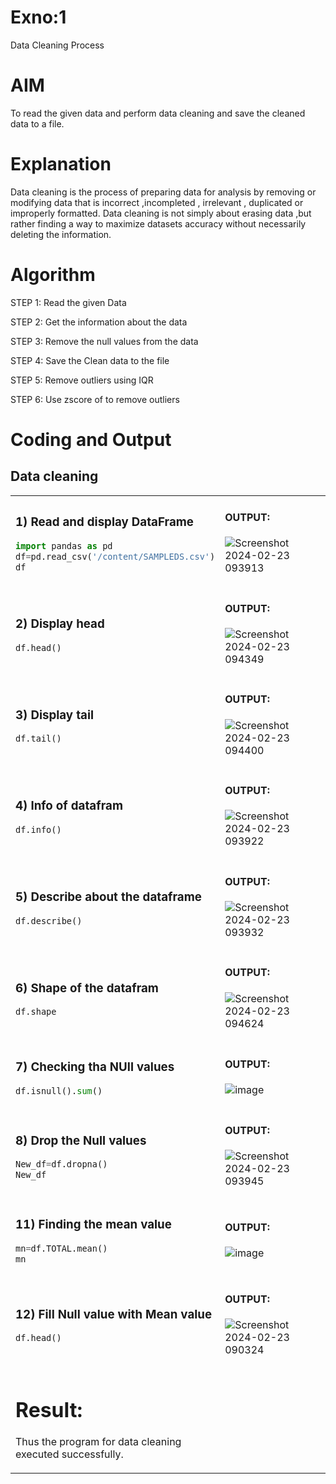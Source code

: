 # Exno:1
Data Cleaning Process

# AIM
To read the given data and perform data cleaning and save the cleaned data to a file.

# Explanation
Data cleaning is the process of preparing data for analysis by removing or modifying data that is incorrect ,incompleted , irrelevant , duplicated or improperly formatted. Data cleaning is not simply about erasing data ,but rather finding a way to maximize datasets accuracy without necessarily deleting the information.

# Algorithm
STEP 1: Read the given Data

STEP 2: Get the information about the data

STEP 3: Remove the null values from the data

STEP 4: Save the Clean data to the file

STEP 5: Remove outliers using IQR

STEP 6: Use zscore of to remove outliers

# Coding and Output
## Data cleaning
<table>
  <tr>
    <td width=50%>

### 1) Read and display DataFrame
```Python
import pandas as pd
df=pd.read_csv('/content/SAMPLEDS.csv')
df
```
  </td>
  <td>
              
#### OUTPUT:

![Screenshot 2024-02-23 093913](https://github.com/Saravana-kumar369/exno1/assets/117925254/a182c469-49bf-4526-8b1b-f9ed6e3892b3)

</td>
</tr>
<tr>
  <td width=50%>
              
### 2) Display head
```Python
df.head()
```
  </td>
  <td>

              
#### OUTPUT:
![Screenshot 2024-02-23 094349](https://github.com/Saravana-kumar369/exno1/assets/117925254/7afbda54-a075-400b-9f86-99dc7b0effba)
</td>
</tr>
<tr>
  <td width=50%>

### 3) Display tail
```Python
df.tail()
```
  </td>
  <td>
              
#### OUTPUT:
![Screenshot 2024-02-23 094400](https://github.com/Saravana-kumar369/exno1/assets/117925254/eabfa547-031e-494b-9c54-d181c06bb65a)
</td>
</tr>
<tr>
  <td width=50%>

### 4) Info of datafram
```Python
df.info()
```
  </td>
  <td>
              
#### OUTPUT:
![Screenshot 2024-02-23 093922](https://github.com/Saravana-kumar369/exno1/assets/117925254/f050e6e3-9257-425c-9168-d65923a7f56d)

</td>
</tr>
<tr>
  <td width=50%>

### 5) Describe about the dataframe
```Python
df.describe()
```
  </td>
  <td>
              
#### OUTPUT:
![Screenshot 2024-02-23 093932](https://github.com/Saravana-kumar369/exno1/assets/117925254/f2b8f997-2a69-43c4-9f0a-7b232254da9b)

</td>
</tr>
<tr>
  <td width=50%>

### 6) Shape of the datafram
```Python
df.shape
```
  </td>
  <td>
              
#### OUTPUT:
![Screenshot 2024-02-23 094624](https://github.com/Saravana-kumar369/exno1/assets/117925254/a4916e0a-99d9-4593-9759-3129ae4e1847)

</td>
</tr>
<tr>
  <td width=50%>

### 7) Checking tha NUll values
```Python
df.isnull().sum()
```
  </td>
  <td>
              
#### OUTPUT:
![image](https://github.com/Saravana-kumar369/exno1/assets/117925254/30ee83ce-fc4e-4421-8fcd-abc955c2738c)

</td>
</tr>
<tr>
  <td width=50%>

### 8) Drop the Null values
```Python
New_df=df.dropna()
New_df
```
  </td>
  <td>
              
#### OUTPUT:
![Screenshot 2024-02-23 093945](https://github.com/Saravana-kumar369/exno1/assets/117925254/76f0d7b6-8121-4545-b48b-e17293f4a961)

</td>
</tr>
<tr>
  <td width=50%>

### 11) Finding the mean value
```Python
mn=df.TOTAL.mean()
mn
```
  </td>
  <td>
              
#### OUTPUT:

![image](https://github.com/Saravana-kumar369/exno1/assets/117925254/7da7b89e-cc5a-4bd6-a1e8-efb4ea99cd8e)


</td>
</tr>
<tr>
  <td width=50%>

### 12) Fill Null value with Mean value
```Python
df.head()
```
  </td>
  <td>
              
#### OUTPUT:
![Screenshot 2024-02-23 090324](https://github.com/MAHESWARAN2004/Expno1/assets/119478181/a0a06f86-f464-4d33-935a-a00fbd2d3ef4)
</td>
</tr>
<tr>
  <td width=50%>

# Result:
  Thus the program for data cleaning executed successfully.
         
